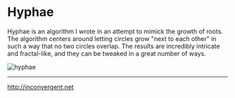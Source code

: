 Hyphae
=============

Hyphae is an algorithm I wrote in an attempt to mimick the growth of roots.
The algorithm centers around letting circles grow "next to each other" in
such a way that no two circles overlap. The results are incredibly 
intricate and fractal-like, and they can be tweaked in a great number of
ways.

![hyphae](http://inconvergent.net/img/hyphae_a.jpg "hyphae")

-----------
http://inconvergent.net

